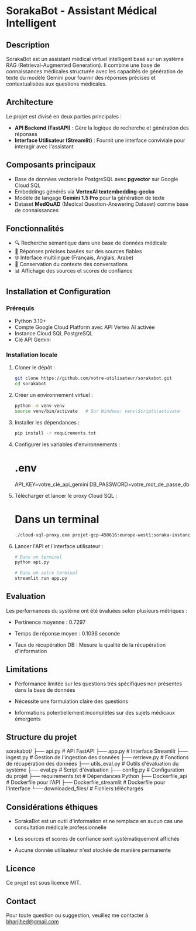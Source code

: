 # SorakaBot - Assistant Médical Intelligent

## Description
SorakaBot est un assistant médical virtuel intelligent basé sur un système RAG (Retrieval-Augmented Generation). Il combine une base de connaissances médicales structurée avec les capacités de génération de texte du modèle Gemini pour fournir des réponses précises et contextualisées aux questions médicales.

## Architecture
Le projet est divisé en deux parties principales :

- **API Backend (FastAPI)** : Gère la logique de recherche et génération des réponses
- **Interface Utilisateur (Streamlit)** : Fournit une interface conviviale pour interagir avec l'assistant

## Composants principaux
- Base de données vectorielle PostgreSQL avec **pgvector** sur Google Cloud SQL
- Embeddings générés via **VertexAI textembedding-gecko**
- Modèle de langage **Gemini 1.5 Pro** pour la génération de texte
- Dataset **MedQuAD** (Medical Question-Answering Dataset) comme base de connaissances

## Fonctionnalités
- 🔍 Recherche sémantique dans une base de données médicale
- 💬 Réponses précises basées sur des sources fiables
- 🌐 Interface multilingue (Français, Anglais, Arabe)
- 🔄 Conservation du contexte des conversations
- 📊 Affichage des sources et scores de confiance

## Installation et Configuration

### Prérequis
- Python 3.10+
- Compte Google Cloud Platform avec API Vertex AI activée
- Instance Cloud SQL PostgreSQL
- Clé API Gemini

### Installation locale
1. Cloner le dépôt :
   ```bash
   git clone https://github.com/votre-utilisateur/sorakabot.git
   cd sorakabot

2. Créer un environnement virtuel :
    ```bash
    python -m venv venv
    source venv/bin/activate   # Sur Windows: venv\Scripts\activate

3. Installer les dépendances :
    ```bash
    pip install -r requirements.txt

4. Configurer les variables d'environnements : 
    # .env
    API_KEY=votre_clé_api_gemini
    DB_PASSWORD=votre_mot_de_passe_db

5. Télécharger et lancer le proxy Cloud SQL :
    # Dans un terminal
    ```bash
    ./cloud-sql-proxy.exe projet-gcp-450616:europe-west1:soraka-instance

6. Lancer l'API et l'interface utilisateur :
    ```bash
    # Dans un terminal
    python api.py

    # Dans un autre terminal
    streamlit run app.py


## Evaluation 

Les performances du système ont été évaluées selon plusieurs métriques :

- Pertinence moyenne : 0.7297

- Temps de réponse moyen : 0.1036 seconde

- Taux de récupération DB : Mesure la qualité de la récupération d'information

## Limitations

- Performance limitée sur les questions très spécifiques non présentes dans la base de données

- Nécessite une formulation claire des questions

- Informations potentiellement incomplètes sur des sujets médicaux émergents

## Structure du projet

sorakabot/
├── api.py                  # API FastAPI
├── app.py                  # Interface Streamlit
├── ingest.py               # Gestion de l'ingestion des données
├── retrieve.py             # Fonctions de récupération des données
├── utils_eval.py           # Outils d'évaluation du système
├── eval.py                 # Script d'évaluation
├── config.py               # Configuration du projet
├── requirements.txt        # Dépendances Python
├── Dockerfile_api          # Dockerfile pour l'API
├── Dockerfile_streamlit    # Dockerfile pour l'interface
└── downloaded_files/       # Fichiers téléchargés


## Considérations éthiques



- SorakaBot est un outil d'information et ne remplace en aucun cas une consultation médicale professionnelle

- Les sources et scores de confiance sont systématiquement affichés

- Aucune donnée utilisateur n'est stockée de manière permanente

## Licence
Ce projet est sous licence MIT.

## Contact

Pour toute question ou suggestion, veuillez me contacter à bharjihed@gmail.com 










